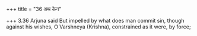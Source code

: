 +++
title = "36 अथ केन"

+++
3.36 Arjuna said But impelled by what does man commit sin, though
against his wishes, O Varshneya (Krishna), constrained as it were, by
force;
